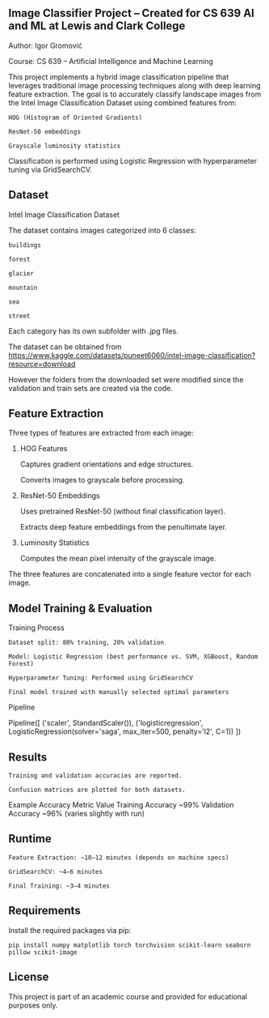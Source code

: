 ## Image Classifier Project – Created for CS 639 AI and ML at Lewis and Clark College

Author: Igor Gromović

Course: CS 639 – Artificial Intelligence and Machine Learning

This project implements a hybrid image classification pipeline that leverages traditional image processing techniques along with deep learning feature extraction. The goal is to accurately classify landscape images from the Intel Image Classification Dataset using combined features from:

    HOG (Histogram of Oriented Gradients)

    ResNet-50 embeddings

    Grayscale luminosity statistics

Classification is performed using Logistic Regression with hyperparameter tuning via GridSearchCV.

## Dataset

Intel Image Classification Dataset

The dataset contains images categorized into 6 classes:

    buildings

    forest

    glacier

    mountain

    sea

    street

Each category has its own subfolder with .jpg files.

The dataset can be obtained from https://www.kaggle.com/datasets/puneet6060/intel-image-classification?resource=download

However the folders from the downloaded set were modified since the validation and train sets are created via the code.

## Feature Extraction

Three types of features are extracted from each image:
1. HOG Features

    Captures gradient orientations and edge structures.

    Converts images to grayscale before processing.

2. ResNet-50 Embeddings

    Uses pretrained ResNet-50 (without final classification layer).

    Extracts deep feature embeddings from the penultimate layer.

3. Luminosity Statistics

    Computes the mean pixel intensity of the grayscale image.

The three features are concatenated into a single feature vector for each image.

## Model Training & Evaluation

Training Process

    Dataset split: 80% training, 20% validation

    Model: Logistic Regression (best performance vs. SVM, XGBoost, Random Forest)

    Hyperparameter Tuning: Performed using GridSearchCV

    Final model trained with manually selected optimal parameters

Pipeline

Pipeline([
    ('scaler', StandardScaler()),
    ('logisticregression', LogisticRegression(solver='saga', max_iter=500, penalty='l2', C=1))
])

## Results

    Training and validation accuracies are reported.

    Confusion matrices are plotted for both datasets.

Example Accuracy
Metric	Value
Training Accuracy	~99%
Validation Accuracy	~96% (varies slightly with run)

## Runtime

    Feature Extraction: ~10–12 minutes (depends on machine specs)

    GridSearchCV: ~4–6 minutes

    Final Training: ~3–4 minutes

## Requirements

Install the required packages via pip:
```
pip install numpy matplotlib torch torchvision scikit-learn seaborn pillow scikit-image
```
## License

This project is part of an academic course and provided for educational purposes only.
